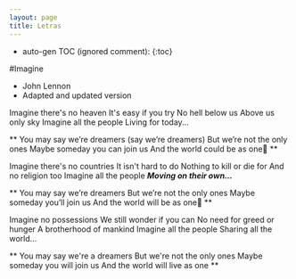 ```yaml
---
layout: page
title: Letras
---
```


* auto-gen TOC (ignored comment):
{:toc}


#Imagine

- John Lennon
- Adapted and updated version

Imagine there's no heaven
It's easy if you try
No hell below us
Above us only sky
Imagine all the people
Living for today...

**
You may say we’re dreamers (say we’re dreamers)
But we’re not the only ones
Maybe someday you can join us
And the world could be as one
**

Imagine there's no countries
It isn't hard to do
Nothing to kill or die for
And no religion too
Imagine all the people
***Moving on their own…***

**
You may say we’re dreamers
But we’re not the only ones
Maybe someday you’ll join us
And the world will be as one
**

Imagine no possessions
We still wonder if you can
No need for greed or hunger
A brotherhood of mankind
Imagine all the people
Sharing all the world...

**
You may say we're a dreamers
But we're not the only ones
Maybe someday you will join us
And the world will live as one
**
